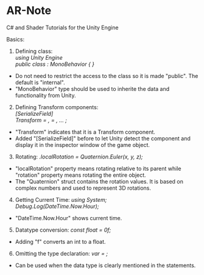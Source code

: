 # AR-Note
C# and Shader Tutorials for the Unity Engine

Basics: 
1. Defining class:   
_using Unity Engine_  
_public class <identifier> : MonoBehavior { }_
  * Do not need to restrict the access to the class so it is made "public". The default is "internal".  
  * "MonoBehavior" type should be used to inherite the data and functionality from Unity.  

2. Defining Transform components:  
_[SerializeField]_  
_Transform <identifier1> = <value>, <identifire2> = <value>, ... ;_  
  * "Transform" indicates that it is a Transform component.  
  * Added "[SerializeField]" before to let Unity detect the component and display it in the inspector window of the game object.
  
3. Rotating:
 _<indentifier>.localRotation = Quaternion.Euler(x, y, z);_  
  * "localRotation" property means rotating relative to its parent while "rotation" property means rotating the entire object.  
  * The "Quaternion" struct contains the rotation values. It is based on complex numbers and used to represent 3D rotations.  
 
 4. Getting Current Time:
 _using System;_  
 _Debug.Log(DateTime.Now.Hour);_  
 * "DateTime.Now.Hour" shows current time.
 
 5. Datatype conversion:
 _const float <indentifer> = 0f;_  
 * Adding "f" converts an int to a float.
 
 6. Omitting the type declaration:
 _var <identifer> = <value>;_  
  * Can be used when the data type is clearly mentioned in the statements.
